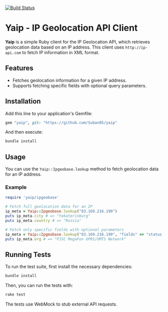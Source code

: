 [![Build Status](https://github.com/Suban05/yaip/workflows/Ruby/badge.svg)](https://github.com/Suban05/yaip/actions)

# Yaip - IP Geolocation API Client

**Yaip** is a simple Ruby client for the IP Geolocation API, which retrieves geolocation data based on an IP address. This client uses `http://ip-api.com` to fetch IP information in XML format.

## Features

- Fetches geolocation information for a given IP address.
- Supports fetching specific fields with optional query parameters.

## Installation

Add this line to your application's Gemfile:

```ruby
gem "yaip", git: "https://github.com/Suban05/yaip"
```

And then execute:

```bash
bundle install
```

## Usage

You can use the `Yaip::Ipgeobase.lookup` method to fetch geolocation data for an IP address.

### Example

```ruby
require 'yaip/ipgeobase'

# Fetch full geolocation data for an IP
ip_meta = Yaip::Ipgeobase.lookup("83.169.216.199")
puts ip_meta.city # => "Yekaterinburg"
puts ip_meta.country # => "Russia"

# Fetch only specific fields with optional parameters
ip_meta = Yaip::Ipgeobase.lookup("83.169.216.199", "fields" => "status,org,country,zip,region")
puts ip_meta.org # => "PJSC MegaFon GPRS/UMTS Network"
```

## Running Tests

To run the test suite, first install the necessary dependencies:

```bash
bundle install
```

Then, you can run the tests with:

```bash
rake test
```

The tests use WebMock to stub external API requests.

